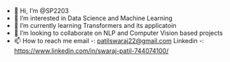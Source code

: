 - 👋 Hi, I’m @SP2203
- 👀 I’m interested in Data Science and Machine Learning
- 🌱 I’m currently learning Transformers and its applicatoin
- 💞️ I’m looking to collaborate on NLP and Computer Vision based projects
- 📫 How to reach me email -: patilswaraj22@gmail.com  Linkedin -: https://www.linkedin.com/in/swaraj-patil-744074100/

<!---
SP2203/SP2203 is a ✨ special ✨ repository because its `README.md` (this file) appears on your GitHub profile.
You can click the Preview link to take a look at your changes.
--->
